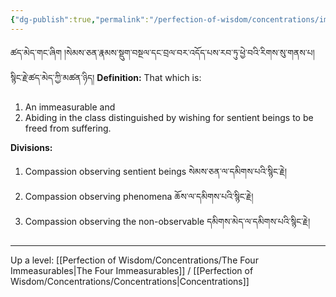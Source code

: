 ```yaml
---
{"dg-publish":true,"permalink":"/perfection-of-wisdom/concentrations/immeasurable-compassion/"}
---
```


ཚད་མེད་གང་ཞིག །སེམས་ཅན་རྣམས་སྡུག་བསྔལ་དང་བྲལ་བར་འདོད་པས་རབ་ཏུ་ཕྱེ་བའི་རིགས་སུ་གནས་པ། སྙིང་རྗེ་ཚད་མེད་ཀྱི་མཚན་ཉིད།
**Definition:** That which is:
1. An immeasurable and
2. Abiding in the class distinguished by wishing for sentient beings to be freed from suffering.

**Divisions:**
1. Compassion observing sentient beings སེམས་ཅན་ལ་དམིགས་པའི་སྙིང་རྗེ།
2. Compassion observing phenomena ཆོས་ལ་དམིགས་པའི་སྙིང་རྗེ།
3. Compassion observing the non-observable དམིགས་མེད་ལ་དམིགས་པའི་སྙིང་རྗེ།


---
Up a level: [[Perfection of Wisdom/Concentrations/The Four Immeasurables\|The Four Immeasurables]] / [[Perfection of Wisdom/Concentrations/Concentrations\|Concentrations]]